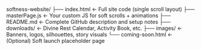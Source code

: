 softness-website/
├── index.html                ← Full site code (single scroll layout)
├── masterPage.js            ← Your custom JS for soft scrolls + animations
├── README.md                ← Complete GitHub description and setup notes
├── downloads/               ← Divine Rest Calendar, Activity Book, etc.
├── images/                  ← Banners, logos, silhouettes, story visuals
└── coming-soon.html         ← (Optional) Soft launch placeholder page
